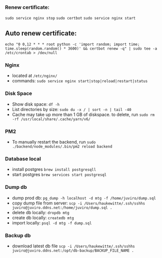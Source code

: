 ### Renew certificate:

`sudo service nginx stop`
`sudo certbot`
`sudo service nginx start`

## Auto renew certificate:

`echo "0 0,12 * * * root python -c 'import random; import time; time.sleep(random.random() * 3600)' && certbot renew -q" | sudo tee -a /etc/crontab > /dev/null`

### Nginx

- located at `/etc/nginx/`
- commands: `sudo service nginx start|stop|reload|restart|status`

### Disk Space

- Show disk space: `df -h`
- List directories by size: `sudo du -x / | sort -n | tail -40`
- Cache may take up more than 1 GB of diskspace. to delete, run `sudo rm -rf /usr/local/share/.cache/yarn/v6/`

### PM2

- To manually restart the backend, run `sudo ./backend/node_modules/.bin/pm2 reload backend`

### Database local

- install postgres `brew install postgresqll`
- start postgres `brew services start postgresql`

### Dump db

- dump prod db: `pg_dump -h localhost -d mtg -f /home/juviro/dump.sql`
- copy dump file from server: `scp -i /Users/haukewitte/.ssh/sshhs juviro@juviro.ddns.net:/home/juviro/dump.sql .`
- delete db locally: `dropdb mtg`
- create db locally: `createdb mtg`
- import locally: `psql -d mtg -f dump.sql`

### Backup db

- download latest db file `scp -i /Users/haukewitte/.ssh/sshhs juviro@juviro.ddns.net:/opt/db-backup/BACKUP_FILE_NAME .`
